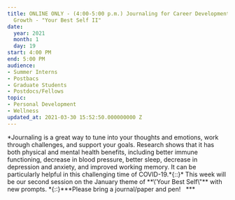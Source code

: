 ```yaml
---
title: ONLINE ONLY - (4:00-5:00 p.m.) Journaling for Career Development and Personal
  Growth - "Your Best Self II"
date:
  year: 2021
  month: 1
  day: 19
start: 4:00 PM
end: 5:00 PM
audience:
- Summer Interns
- Postbacs
- Graduate Students
- Postdocs/Fellows
topic:
- Personal Development
- Wellness
updated_at: 2021-03-30 15:52:50.000000000 Z
---
```

<div markdown="1">
*Journaling is a great way to tune into your thoughts and emotions, work
through challenges, and support your goals. Research shows that it has
both physical and mental health benefits, including better immune
functioning, decrease in blood pressure, better sleep, decrease in
depression and anxiety, and improved working memory. It can be
particularly helpful in this challenging time of COVID-19.*{::}* This
week will be our second session on the January theme of **\'Your Best
Self\"** with new prompts. *{::}***Please bring a journal/paper and
pen!   ***
</div>
